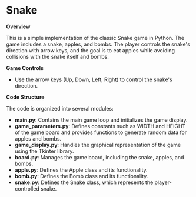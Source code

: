 # Snake
**Overview**

This is a simple implementation of the classic Snake game in Python. The game includes a snake, apples, and bombs. The player controls the snake's direction with arrow keys, and the goal is to eat apples while avoiding collisions with the snake itself and bombs.

**Game Controls**
- Use the arrow keys (Up, Down, Left, Right) to control the snake's direction.

**Code Structure**

The code is organized into several modules:

- **main.py**: Contains the main game loop and initializes the game display.
- **game_parameters.py**: Defines constants such as WIDTH and HEIGHT of the game board and provides functions to generate random data for apples and bombs.
- **game_display.py**: Handles the graphical representation of the game using the Tkinter library.
- **board.py**: Manages the game board, including the snake, apples, and bombs.
- **apple.py**: Defines the Apple class and its functionality.
- **bomb.py**: Defines the Bomb class and its functionality.
- **snake.py**: Defines the Snake class, which represents the player-controlled snake.

